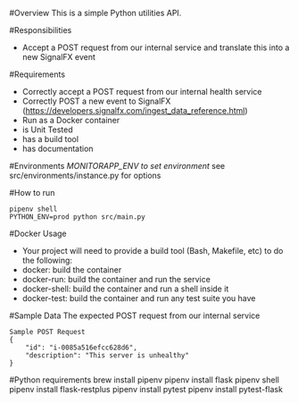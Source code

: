 #Overview
This is a simple Python utilities API.

#Responsibilities
- Accept a POST request from our internal service and translate this into a new SignalFX event

#Requirements 
- Correctly accept a POST request from our internal health service
- Correctly POST a new event to SignalFX (https://developers.signalfx.com/ingest_data_reference.html)
- Run as a Docker container
- is Unit Tested
- has a build tool
- has documentation

#Environments
*MONITORAPP_ENV to set environment*
see src/environments/instance.py for options

#How to run
```
pipenv shell
PYTHON_ENV=prod python src/main.py
```

#Docker Usage

- Your project will need to provide a build tool (Bash, Makefile, etc) to do the following:
- docker: build the container
- docker-run: build the container and run the service
- docker-shell: build the container and run a shell inside it
- docker-test: build the container and run any test suite you have

#Sample Data
The expected POST request from our internal service
```
Sample POST Request
{
    "id": "i-0085a516efcc628d6",
    "description": "This server is unhealthy"
}
```

  
#Python requirements 
brew install pipenv
pipenv install flask
pipenv shell
pipenv install flask-restplus
pipenv install pytest
pipenv install pytest-flask

